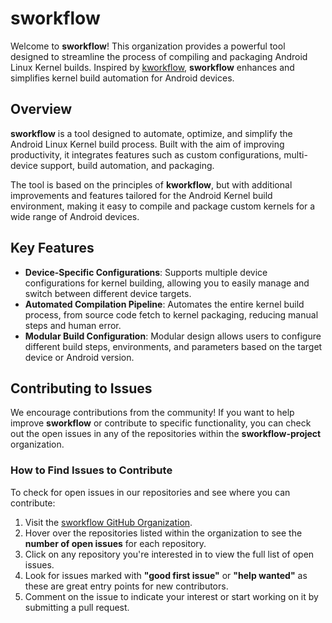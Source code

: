 # sworkflow

Welcome to **sworkflow**! This organization provides a powerful tool designed to streamline the process of compiling and packaging Android Linux Kernel builds. Inspired by [kworkflow](https://kworkflow.org/), **sworkflow** enhances and simplifies kernel build automation for Android devices.

## Overview

**sworkflow** is a tool designed to automate, optimize, and simplify the Android Linux Kernel build process. Built with the aim of improving productivity, it integrates features such as custom configurations, multi-device support, build automation, and packaging.

The tool is based on the principles of **kworkflow**, but with additional improvements and features tailored for the Android Kernel build environment, making it easy to compile and package custom kernels for a wide range of Android devices.

## Key Features

- **Device-Specific Configurations**: Supports multiple device configurations for kernel building, allowing you to easily manage and switch between different device targets.
- **Automated Compilation Pipeline**: Automates the entire kernel build process, from source code fetch to kernel packaging, reducing manual steps and human error.
- **Modular Build Configuration**: Modular design allows users to configure different build steps, environments, and parameters based on the target device or Android version.

## Contributing to Issues

We encourage contributions from the community! If you want to help improve **sworkflow** or contribute to specific functionality, you can check out the open issues in any of the repositories within the **sworkflow-project** organization.

### How to Find Issues to Contribute

To check for open issues in our repositories and see where you can contribute:

1. Visit the [sworkflow GitHub Organization](https://github.com/sworkflow-project).
2. Hover over the repositories listed within the organization to see the **number of open issues** for each repository.
3. Click on any repository you're interested in to view the full list of open issues.
4. Look for issues marked with **"good first issue"** or **"help wanted"** as these are great entry points for new contributors.
5. Comment on the issue to indicate your interest or start working on it by submitting a pull request.

